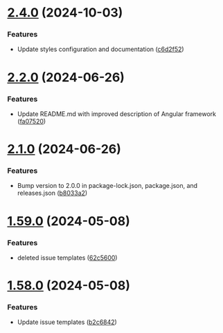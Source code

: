 # [2.4.0](https://github.com/manthanank/learn-angular/compare/v2.2.0...v2.4.0) (2024-10-03)


### Features

* Update styles configuration and documentation ([c6d2f52](https://github.com/manthanank/learn-angular/commit/c6d2f5200988eb207975d29f686dfd9ae98b2664))



# [2.2.0](https://github.com/manthanank/learn-angular/compare/v2.1.0...v2.2.0) (2024-06-26)


### Features

* Update README.md with improved description of Angular framework ([fa07520](https://github.com/manthanank/learn-angular/commit/fa0752021f6d5c15b3b1cd8dc554dc5322fd62ec))



# [2.1.0](https://github.com/manthanank/learn-angular/compare/v1.59.0...v2.1.0) (2024-06-26)


### Features

* Bump version to 2.0.0 in package-lock.json, package.json, and releases.json ([b8033a2](https://github.com/manthanank/learn-angular/commit/b8033a2e13bca141b46909fa40374135b1316859))



# [1.59.0](https://github.com/manthanank/learn-angular/compare/v1.58.0...v1.59.0) (2024-05-08)


### Features

* deleted issue templates ([62c5600](https://github.com/manthanank/learn-angular/commit/62c5600bf4c48df6c6e8f94a7a4dc022dc6b35c5))



# [1.58.0](https://github.com/manthanank/learn-angular/compare/v1.57.0...v1.58.0) (2024-05-08)


### Features

* Update issue templates ([b2c6842](https://github.com/manthanank/learn-angular/commit/b2c684254006de2061fc8c32897e0faee073246d))



